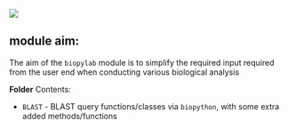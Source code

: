 ![](https://i.imgur.com/x1chlWl.png)

## module aim:
The aim of the <code>biopylab</code> module is to simplify the required input required from the user end when conducting various biological analysis

**Folder** Contents:
- <code>BLAST</code> - BLAST query functions/classes via <code>biopython</code>, with some extra added methods/functions
